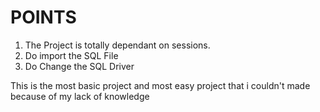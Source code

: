 # POINTS
  1. The Project is totally dependant on sessions.
  2. Do import the SQL File
  3. Do Change the SQL Driver

This is the most basic project and most easy project that i couldn't made because of my lack of knowledge



